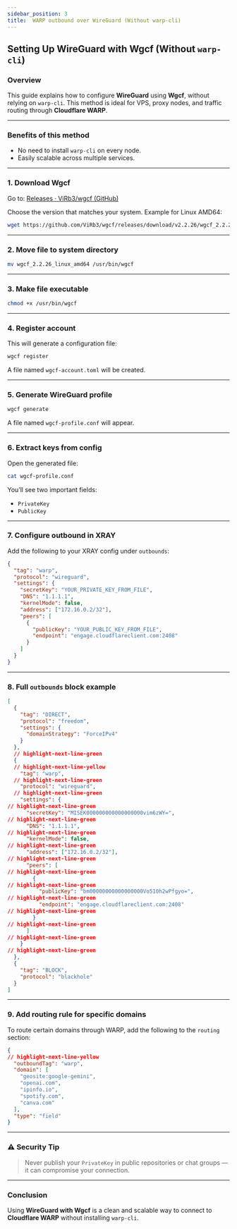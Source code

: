 ```yaml
---
sidebar_position: 3
title:  WARP outbound over WireGuard (Without warp-cli)
---
```


## Setting Up WireGuard with Wgcf (Without `warp-cli`)

### Overview

This guide explains how to configure **WireGuard** using **Wgcf**, without relying on `warp-cli`. This method is ideal for VPS, proxy nodes, and traffic routing through **Cloudflare WARP**.

---

### Benefits of this method

- No need to install `warp-cli` on every node.
- Easily scalable across multiple services.

---

### 1. Download Wgcf

Go to: [Releases · ViRb3/wgcf (GitHub)](https://github.com/ViRb3/wgcf/releases)

Choose the version that matches your system. Example for Linux AMD64:
```bash title="Download command"
wget https://github.com/ViRb3/wgcf/releases/download/v2.2.26/wgcf_2.2.26_linux_amd64
```

---

### 2. Move file to system directory

```bash title="Rename and move file"
mv wgcf_2.2.26_linux_amd64 /usr/bin/wgcf
```

---

### 3. Make file executable

```bash title="Set execution permissions"
chmod +x /usr/bin/wgcf
```

---

### 4. Register account

This will generate a configuration file:
```bash title="Register new account"
wgcf register
```
A file named `wgcf-account.toml` will be created.

---

### 5. Generate WireGuard profile

```bash title="Generate config"
wgcf generate
```
A file named `wgcf-profile.conf` will appear.

---

### 6. Extract keys from config

Open the generated file:
```bash title="View config"
cat wgcf-profile.conf
```

You’ll see two important fields:
- `PrivateKey` 
- `PublicKey`

---

### 7. Configure outbound in XRAY

Add the following to your XRAY config under `outbounds`:

```json title="XRAY WireGuard outbound example"
{
  "tag": "warp",
  "protocol": "wireguard",
  "settings": {
    "secretKey": "YOUR_PRIVATE_KEY_FROM_FILE",
    "DNS": "1.1.1.1",
    "kernelMode": false,
    "address": ["172.16.0.2/32"],
    "peers": [
      {
        "publicKey": "YOUR_PUBLIC_KEY_FROM_FILE",
        "endpoint": "engage.cloudflareclient.com:2408"
      }
    ]
  }
}
```

---

### 8. Full `outbounds` block example

```json title="Full outbound list with WARP"
[
  {
    "tag": "DIRECT",
    "protocol": "freedom",
    "settings": {
      "domainStrategy": "ForceIPv4"
    }
  },
  // highlight-next-line-green
  {
  // highlight-next-line-yellow
    "tag": "warp",
  // highlight-next-line-green
    "protocol": "wireguard",
  // highlight-next-line-green
    "settings": {
// highlight-next-line-green
      "secretKey": "MISEK000000000000000000vim6zWY=",
// highlight-next-line-green
      "DNS": "1.1.1.1",
// highlight-next-line-green
      "kernelMode": false,
// highlight-next-line-green
      "address": ["172.16.0.2/32"],
// highlight-next-line-green
      "peers": [
// highlight-next-line-green
        {
// highlight-next-line-green
          "publicKey": "bm00000000000000000Vo510h2wPfgyo=",
// highlight-next-line-green
          "endpoint": "engage.cloudflareclient.com:2408"
// highlight-next-line-green
        }
// highlight-next-line-green
      ]
// highlight-next-line-green
    }
// highlight-next-line-green
  },
  {
    "tag": "BLOCK",
    "protocol": "blackhole"
  }
]
```

---

### 9. Add routing rule for specific domains

To route certain domains through WARP, add the following to the `routing` section:

```json title="Routing rule example"
{
// highlight-next-line-yellow
  "outboundTag": "warp",
  "domain": [
    "geosite:google-gemini",
    "openai.com",
    "ipinfo.io",
    "spotify.com",
    "canva.com"
  ],
  "type": "field"
}
```

---

### ⚠️ Security Tip

> Never publish your `PrivateKey` in public repositories or chat groups — it can compromise your connection.

---

### Conclusion

Using **WireGuard with Wgcf** is a clean and scalable way to connect to **Cloudflare WARP** without installing `warp-cli`. 
